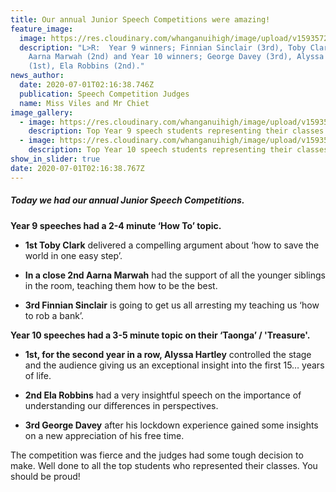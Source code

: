 ```yaml
---
title: Our annual Junior Speech Competitions were amazing!
feature_image:
  image: https://res.cloudinary.com/whanganuihigh/image/upload/v1593572577/News/Y9-_-Y10-winners.jpg-try-again.jpg
  description: "L>R:  Year 9 winners; Finnian Sinclair (3rd), Toby Clark (1st),
    Aarna Marwah (2nd) and Year 10 winners; George Davey (3rd), Alyssa Hartley
    (1st), Ela Robbins (2nd)."
news_author:
  date: 2020-07-01T02:16:38.746Z
  publication: Speech Competition Judges
  name: Miss Viles and Mr Chiet
image_gallery:
  - image: https://res.cloudinary.com/whanganuihigh/image/upload/v1593582382/News/Y9-top-students-representing-their-classes.jpg
    description: Top Year 9 speech students representing their classes.
  - image: https://res.cloudinary.com/whanganuihigh/image/upload/v1593582596/News/Y10-top-students-representing-their-classes.-crop-top.jpg
    description: Top Year 10 speech students representing their classes.
show_in_slider: true
date: 2020-07-01T02:16:38.767Z
---
```

##### **Today we had our annual Junior Speech Competitions.** 

**Year 9 speeches had a 2-4 minute ‘How To’ topic.**  

* **1st Toby Clark** delivered a compelling argument about ‘how to save the world in one easy step’.  

* **In a close 2nd Aarna Marwah** had the support of all the younger siblings in the room, teaching them how to be the best.  

* **3rd Finnian Sinclair** is going to get us all arresting my teaching us ‘how to rob a bank’.

**Year 10 speeches had a 3-5 minute topic on their ‘Taonga’ / 'Treasure'.**  

* **1st, for the second year in a row, Alyssa Hartley** controlled the stage and the audience giving us an exceptional insight into the first 15… years of life.  

* **2nd Ela Robbins** had a very insightful speech on the importance of understanding our differences in perspectives.  

* **3rd George Davey** after his lockdown experience gained some insights on a new appreciation of his free time.

The competition was fierce and the judges had some tough decision to make.
Well done to all the top students who represented their classes.
You should be proud!
